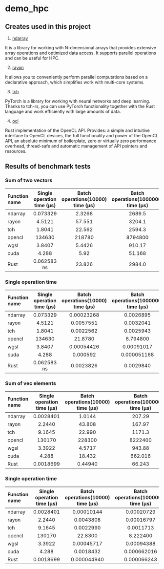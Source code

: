 # demo_hpc

## Creates used in this project

1. [ndarray](https://crates.io/crates/ndarray)

It is a library for working with N-dimensional arrays that provides extensive array operations and optimized data access. It supports parallel operations and can be useful for HPC.

2. [rayon](https://crates.io/crates/rayon)

It allows you to conveniently perform parallel computations based on a declarative approach, which simplifies work with multi-core systems.

3. [tch](https://crates.io/crates/tch)

PyTorch is a library for working with neural networks and deep learning. Thanks to tch-rs, you can use PyTorch functionality together with the Rust language and work efficiently with large amounts of data.

4. [ocl](https://crates.io/crates/ocl)

Rust implementation of the OpenCL API. Provides: a simple and intuitive interface to OpenCL devices, the full functionality and power of the OpenCL API, an absolute minimum of boilerplate, zero or virtually zero performance overhead, thread-safe and automatic management of API pointers and resources.

## Results of benchmark tests

### Sum of two vectors

| Function name | Single operation time (µs) | Batch operations(10000) time (µs) | Batch operations(1000000) time (µs)
| :--- | :---: | :---: | :---: |
| ndarray    | 0.073329     | 2.3268     | 2689.5     |  
| rayon    | 4.5121     | 57.551     | 3204.1     |  
| tch    | 1.8041     | 22.562     | 2594.3     |  
| opencl    | 134630     | 218780     | 8794800     |  
| wgsl    | 3.8407     | 5.4426     | 910.17     | 
| cuda    | 4.288     | 5.92     | 51.168     | 
| Rust    | 0.062583 ns    | 23.826     | 2984.0     | 

### Single operation time 

| Function name | Single operation time (µs) | Batch operations(10000) time (µs) | Batch operations(1000000) time (µs)
| :--- | :---: | :---: | :---: |
| ndarray    | 0.073329     | 0.00023268     | 0.0026895     |  
| rayon    | 4.5121     | 0.0057551     | 0.0032041     |  
| tch    | 1.8041     | 0.0022562     | 0.0025943     |  
| opencl    | 134630     | 21.8780     | 8.794800     |  
| wgsl    | 3.8407     | 0.00054426     | 0.00091017     | 
| cuda    | 4.288     | 0.000592     | 0.000051168     | 
| Rust    | 0.062583 ns    | 0.0023826     | 0.0029840     | 

### Sum of vec elements

| Function name | Single operation time (µs) | Batch operations(10000) time (µs) | Batch operations(1000000) time (µs)
| :--- | :---: | :---: | :---: |
| ndarray    | 0.0028401     | 1.0144     | 207.29     |  
| rayon    | 2.2440     | 43.808     | 167.97     |  
| tch    | 9.1645     | 22.990     | 1171.3     |  
| opencl    | 130170     | 228300     | 8222400     |  
| wgsl    | 3.3922     | 4.5717     | 943.88     | 
| cuda    | 4.288     | 18.432     | 662.016    | 
| Rust    | 0.0018699     | 0.44940     | 66.243     | 

### Single operation time 

| Function name | Single operation time (µs) | Batch operations(10000) time (µs) | Batch operations(1000000) time (µs)
| :--- | :---: | :---: | :---: |
| ndarray    | 0.0028401     | 0.00010144     | 0.00020729     |  
| rayon    | 2.2440     | 0.0043808     | 0.00016797     |  
| tch    | 9.1645     | 0.0022990     | 0.0011713     |  
| opencl    | 130170     | 22.8300     | 8.222400     |  
| wgsl    | 3.3922     | 0.00045717     | 0.00094388     | 
| cuda    | 4.288     | 0.0018432     | 0.000662016    | 
| Rust    | 0.0018699     | 0.000044940     | 0.000066243     | 